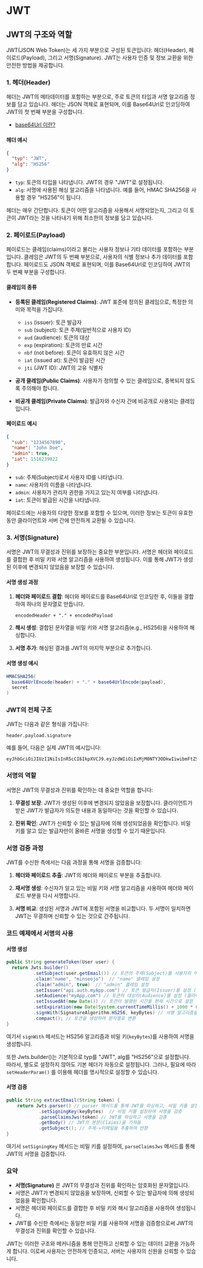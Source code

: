 # JWT

## JWT의 구조와 역할

JWT(JSON Web Token)는 세 가지 부분으로 구성된 토큰입니다: 헤더(Header), 페이로드(Payload), 그리고 서명(Signature). JWT는 사용자 인증 및 정보 교환을 위한 안전한 방법을 제공합니다.

### 1. 헤더(Header)

헤더는 JWT의 메타데이터를 포함하는 부분으로, 주로 토큰의 타입과 서명 알고리즘 정보를 담고 있습니다. 헤더는 JSON 객체로 표현되며, 이를 Base64Url로 인코딩하여 JWT의 첫 번째 부분을 구성합니다.
- <a href="https://github.com/minseojo/spring/issues/13">base64Url 이란?</a>

#### 헤더 예시
```json
{
  "typ": "JWT",
  "alg": "HS256"
}
```

- `typ`: 토큰의 타입을 나타냅니다. JWT의 경우 "JWT"로 설정됩니다.
- `alg`: 서명에 사용된 해싱 알고리즘을 나타냅니다. 예를 들어, HMAC SHA256을 사용할 경우 "HS256"이 됩니다.

헤더는 매우 간단합니다. 토큰이 어떤 알고리즘을 사용해서 서명되었는지, 그리고 이 토큰이 JWT라는 것을 나타내기 위해 최소한의 정보를 담고 있습니다.

### 2. 페이로드(Payload)

페이로드는 클레임(claims)이라고 불리는 사용자 정보나 기타 데이터를 포함하는 부분입니다. 클레임은 JWT의 두 번째 부분으로, 사용자의 식별 정보나 추가 데이터를 포함합니다. 페이로드도 JSON 객체로 표현되며, 이를 Base64Url로 인코딩하여 JWT의 두 번째 부분을 구성합니다.

#### 클레임의 종류

- **등록된 클레임(Registered Claims)**: JWT 표준에 정의된 클레임으로, 특정한 의미와 목적을 가집니다.
    - `iss` (issuer): 토큰 발급자
    - `sub` (subject): 토큰 주제(일반적으로 사용자 ID)
    - `aud` (audience): 토큰의 대상
    - `exp` (expiration): 토큰의 만료 시간
    - `nbf` (not before): 토큰이 유효하지 않은 시간
    - `iat` (issued at): 토큰이 발급된 시간
    - `jti` (JWT ID): JWT의 고유 식별자

- **공개 클레임(Public Claims)**: 사용자가 정의할 수 있는 클레임으로, 중복되지 않도록 주의해야 합니다.

- **비공개 클레임(Private Claims)**: 발급자와 수신자 간에 비공개로 사용되는 클레임입니다.

#### 페이로드 예시
```json
{
  "sub": "1234567890",
  "name": "John Doe",
  "admin": true,
  "iat": 1516239022
}
```

- `sub`: 주체(Subject)로서 사용자 ID를 나타냅니다.
- `name`: 사용자의 이름을 나타냅니다.
- `admin`: 사용자가 관리자 권한을 가지고 있는지 여부를 나타냅니다.
- `iat`: 토큰이 발급된 시간을 나타냅니다.

페이로드에는 사용자의 다양한 정보를 포함할 수 있으며, 이러한 정보는 토큰이 유효한 동안 클라이언트와 서버 간에 안전하게 교환될 수 있습니다.

### 3. 서명(Signature)

서명은 JWT의 무결성과 진위를 보장하는 중요한 부분입니다. 서명은 헤더와 페이로드를 결합한 후 비밀 키와 서명 알고리즘을 사용하여 생성됩니다. 이를 통해 JWT가 생성된 이후에 변경되지 않았음을 보장할 수 있습니다.

#### 서명 생성 과정

1. **헤더와 페이로드 결합**: 헤더와 페이로드를 Base64Url로 인코딩한 후, 이들을 결합하여 하나의 문자열로 만듭니다.
   ```
   encodedHeader + "." + encodedPayload
   ```

2. **해시 생성**: 결합된 문자열을 비밀 키와 서명 알고리즘(e.g., HS256)을 사용하여 해싱합니다.

3. **서명 추가**: 해싱된 결과를 JWT의 마지막 부분으로 추가합니다.

#### 서명 생성 예시
```java
HMACSHA256(
  base64UrlEncode(header) + "." + base64UrlEncode(payload),
  secret
)
```

### JWT의 전체 구조

JWT는 다음과 같은 형식을 가집니다:
```
header.payload.signature
```

예를 들어, 다음은 실제 JWT의 예시입니다:
```
eyJhbGciOiJIUzI1NiIsInR5cCI6IkpXVCJ9.eyJzdWIiOiIxMjM0NTY3ODkwIiwibmFtZSI6IkpvaG4gRG9lIiwiYWRtaW4iOnRydWV9.SflKxwRJSMeKKF2QT4fwpMeJf36POk6yJV_adQssw5c
```

### 서명의 역할

서명은 JWT의 무결성과 진위를 확인하는 데 중요한 역할을 합니다:

1. **무결성 보장**: JWT가 생성된 이후에 변경되지 않았음을 보장합니다. 클라이언트가 받은 JWT가 발급자가 의도한 내용과 동일하다는 것을 확인할 수 있습니다.

2. **진위 확인**: JWT가 신뢰할 수 있는 발급자에 의해 생성되었음을 확인합니다. 비밀 키를 알고 있는 발급자만이 올바른 서명을 생성할 수 있기 때문입니다.

### 서명 검증 과정

JWT를 수신한 측에서는 다음 과정을 통해 서명을 검증합니다:

1. **헤더와 페이로드 추출**: JWT의 헤더와 페이로드 부분을 추출합니다.

2. **재서명 생성**: 수신자가 알고 있는 비밀 키와 서명 알고리즘을 사용하여 헤더와 페이로드 부분을 다시 서명합니다.

3. **서명 비교**: 생성된 서명과 JWT에 포함된 서명을 비교합니다. 두 서명이 일치하면 JWT는 무결하며 신뢰할 수 있는 것으로 간주됩니다.

### 코드 예제에서 서명의 사용

#### 서명 생성
```java
public String generateToken(User user) {
  return Jwts.builder()
          .setSubject(user.getEmail()) // 토큰의 주제(Subject)를 사용자의 이메일로 설정
          .claim("name", "minseojo")  // "name" 클레임 설정
          .claim("admin", true)  // "admin" 클레임 설정
          .setIssuer("api.auth.myApp.com") // 토큰 발급자(Issuer)를 설정 (서버)
          .setAudience("myApp.com") // 토큰의 대상자(Audience)를 설정 (클라이언트)
          .setIssuedAt(new Date()) // 토큰이 발행된 시간을 현재 시간으로 설정
          .setExpiration(new Date(System.currentTimeMillis() + 1000 * 60 * 60 * 10)) // 토큰의 만료 시간을 현재 시간으로부터 10시간 후로 설정
          .signWith(SignatureAlgorithm.HS256, keyBytes) // 서명 알고리즘을 HS256으로 설정하고, 비밀 키를 사용하여 서명
          .compact(); // 토큰을 생성하여 문자열로 변환
}
```
여기서 `signWith` 메서드는 HS256 알고리즘과 비밀 키(`keyBytes`)를 사용하여 서명을 생성합니다.

또한 Jwts.builder()는 기본적으로 typ를 "JWT", alg를 "HS256"으로 설정합니다. 따라서, 별도로 설정하지 않아도 기본 헤더가 자동으로 설정됩니다. 그러나, 필요에 따라 `setHeaderParam()` 를 이용해 헤더를 명시적으로 설정할 수 있습니다.

#### 서명 검증
```java
public String extractEmail(String token) {
    return Jwts.parser() // parser 메서드를 통해 JWT를 파싱하고, 비밀 키를 설정합니다.
            .setSigningKey(keyBytes)  // 비밀 키를 설정하여 서명을 검증
            .parseClaimsJws(token) // JWT를 파싱하고 서명을 검증
            .getBody() // JWT의 본문(Claims)을 가져옴
            .getSubject(); // 주제->이메일을 추출하여 반환
}
```
여기서 `setSigningKey` 메서드는 비밀 키를 설정하여, `parseClaimsJws` 메서드를 통해 JWT의 서명을 검증합니다.

### 요약

- **서명(Signature)** 은 JWT의 무결성과 진위를 확인하는 암호화된 문자열입니다.
- 서명은 JWT가 변경되지 않았음을 보장하며, 신뢰할 수 있는 발급자에 의해 생성되었음을 확인합니다.
- 서명은 헤더와 페이로드를 결합한 후 비밀 키와 해시 알고리즘을 사용하여 생성됩니다.
- JWT를 수신한 측에서는 동일한 비밀 키를 사용하여 서명을 검증함으로써 JWT의 무결성과 진위를 확인할 수 있습니다.

JWT는 이러한 구조와 메커니즘을 통해 안전하고 신뢰할 수 있는 데이터 교환을 가능하게 합니다. 이로써 사용자는 안전하게 인증되고, 서버는 사용자의 신원을 신뢰할 수 있습니다.
